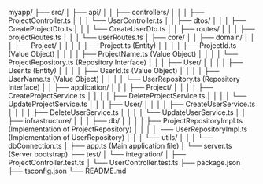 myapp/
├── src/
│   ├── api/
│   │   ├── controllers/
│   │   │   ├── ProjectController.ts
│   │   │   └── UserController.ts
│   │   ├── dtos/
│   │   │   ├── CreateProjectDto.ts
│   │   │   └── CreateUserDto.ts
│   │   ├── routes/
│   │   │   ├── projectRoutes.ts
│   │   │   └── userRoutes.ts
│   ├── core/
│   │   ├── domain/
│   │   │   ├── Project/
│   │   │   │   ├── Project.ts (Entity)
│   │   │   │   ├── ProjectId.ts (Value Object)
│   │   │   │   ├── ProjectName.ts (Value Object)
│   │   │   │   └── ProjectRepository.ts (Repository Interface)
│   │   │   ├── User/
│   │   │   │   ├── User.ts (Entity)
│   │   │   │   ├── UserId.ts (Value Object)
│   │   │   │   ├── UserName.ts (Value Object)
│   │   │   │   └── UserRepository.ts (Repository Interface)
│   │   ├── application/
│   │   │   ├── Project/
│   │   │   │   ├── CreateProjectService.ts
│   │   │   │   ├── DeleteProjectService.ts
│   │   │   │   └── UpdateProjectService.ts
│   │   │   ├── User/
│   │   │   │   ├── CreateUserService.ts
│   │   │   │   ├── DeleteUserService.ts
│   │   │   │   └── UpdateUserService.ts
│   │   ├── infrastructure/
│   │   │   ├── db/
│   │   │   │   ├── ProjectRepositoryImpl.ts (Implementation of ProjectRepository)
│   │   │   │   └── UserRepositoryImpl.ts (Implementation of UserRepository)
│   │   │   └── utils/
│   │   │       └── dbConnection.ts
│   ├── app.ts (Main application file)
│   └── server.ts (Server bootstrap)
├── test/
│   └── integration/
│       ├── ProjectController.test.ts
│       └── UserController.test.ts
├── package.json
├── tsconfig.json
└── README.md
